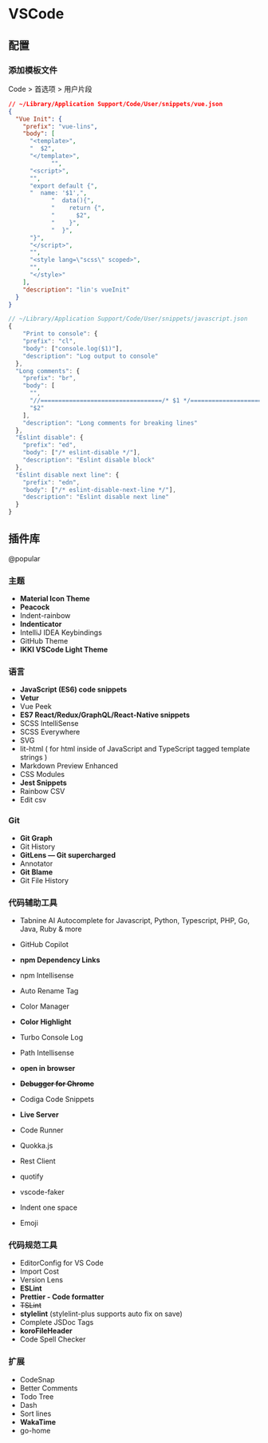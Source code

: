 # VSCode

## 配置

### 添加模板文件

Code > 首选项 > 用户片段

```json
// ~/Library/Application Support/Code/User/snippets/vue.json
{
  "Vue Init": {
    "prefix": "vue-lins",
    "body": [
      "<template>",
      "  $2",
      "</template>",
            "",
      "<script>",
      "",
      "export default {",
      "  name: '$1',",
            "  data(){",
            "    return {",
            "      $2",
            "    }",
            "  }",
      "}",
      "</script>",
      "",
      "<style lang=\"scss\" scoped>",
      "",
      "</style>"
    ],
    "description": "lin's vueInit"
  }
}
```

```js
// ~/Library/Application Support/Code/User/snippets/javascript.json
{
    "Print to console": {
    "prefix": "cl",
    "body": ["console.log($1)"],
    "description": "Log output to console"
  },
  "Long comments": {
    "prefix": "br",
    "body": [
      "",
      "//==================================/* $1 */==================================", 
      "$2"
    ],
    "description": "Long comments for breaking lines"
  },
  "Eslint disable": {
    "prefix": "ed",
    "body": ["/* eslint-disable */"],
    "description": "Eslint disable block"
  },
  "Eslint disable next line": {
    "prefix": "edn",
    "body": ["/* eslint-disable-next-line */"],
    "description": "Eslint disable next line"
  }
}
```

## 插件库

@popular

### 主题

- **Material Icon Theme**
- **Peacock**
- Indent-rainbow
- **Indenticator**
- IntelliJ IDEA Keybindings
- GitHub Theme
- **IKKI VSCode Light Theme**

### 语言

- **JavaScript (ES6) code snippets**
- **Vetur**
- Vue Peek
- **ES7 React/Redux/GraphQL/React-Native snippets**
- SCSS IntelliSense
- SCSS Everywhere
- SVG
- lit-html ( for html inside of JavaScript and TypeScript tagged template strings )
- Markdown Preview Enhanced
- CSS Modules
- **Jest Snippets**
- Rainbow CSV
- Edit csv

### Git

- **Git Graph**
- Git History
- **GitLens — Git supercharged**
- Annotator
- **Git Blame**
- Git File History

### 代码辅助工具

- Tabnine AI Autocomplete for Javascript, Python, Typescript, PHP, Go, Java, Ruby & more
- GitHub Copilot

- **npm Dependency Links**
- npm Intellisense
- Auto Rename Tag
- Color Manager
- **Color Highlight**
- Turbo Console Log
- Path Intellisense
- **open in browser**
- ~~**Debugger for Chrome**~~
- Codiga Code Snippets
- **Live Server**
- Code Runner
- Quokka.js
- Rest Client
- quotify
- vscode-faker
- Indent one space
- Emoji

### 代码规范工具

- EditorConfig for VS Code
- Import Cost
- Version Lens
- **ESLint**
- **Prettier - Code formatter**
- ~~TSLint~~
- **stylelint** (stylelint-plus supports auto fix on save)
- Complete JSDoc Tags
- **koroFileHeader**
- Code Spell Checker

### 扩展

- CodeSnap
- Better Comments
- Todo Tree
- Dash
- Sort lines
- **WakaTime**
- go-home
